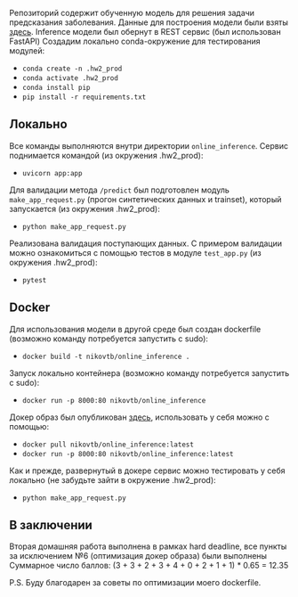 Репозиторий содержит обученную модель для решения задачи предсказания заболевания.
Данные для построения модели были взяты [здесь](https://www.kaggle.com/ronitf/heart-disease-uci).
Inference модели был обернут в REST сервис (был использован FastAPI)
Создадим локально conda-окружение для тестирования модулей:
* ```conda create -n .hw2_prod```
* ```conda activate .hw2_prod```
* ```conda install pip```
* ```pip install -r requirements.txt```

## Локально
Все команды выполняются внутри директории ```online_inference```.
Сервис поднимается командой (из окружения .hw2_prod):
* ```uvicorn app:app```

Для валидации метода ```/predict``` был подготовлен модуль ```make_app_request.py``` (прогон синтетических данных и trainset), который запускается (из окружения .hw2_prod):
* ```python make_app_request.py```

Реализована валидация поступающих данных. С примером валидации можно ознакомиться с помощью тестов в модуле ```test_app.py``` (из окружения .hw2_prod):
* ```pytest```

## Docker
Для использования модели в другой среде был создан dockerfile (возможно команду потребуется запустить с sudo):
* ```docker build -t nikovtb/online_inference .```

Запуск локально контейнера (возможно команду потребуется запустить с sudo):
* ```docker run -p 8000:80 nikovtb/online_inference```

Докер образ был опубликован [здесь](https://hub.docker.com/repository/docker/nikovtb/online_inference), использовать у себя можно с помощью:
* ```docker pull nikovtb/online_inference:latest```
* ```docker run -p 8000:80 nikovtb/online_inference:latest```

Как и прежде, развернутый в докере сервис можно тестировать у себя локально (не забудьте зайти в окружение .hw2_prod):
* ```python make_app_request.py```

## В заключении
Вторая домашняя работа выполнена в рамках hard deadline, все пункты за исключением №6 (оптимизация докер образа) были выполнены
Суммарное число баллов: (3 + 3 + 2 + 3 + 4 + 0 + 2 + 1 + 1) * 0.65 = 12.35

P.S. Буду благодарен за советы по оптимизации моего dockerfile.
